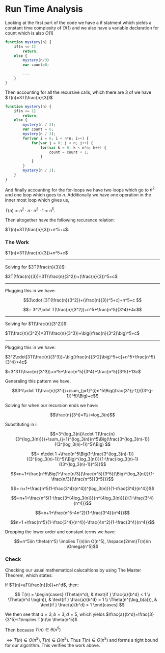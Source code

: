 # Run Time Analysis

Looking at the first part of the code we have a if statment which yields a constant time complexity of $O(1)$ and we also have a variable declaration for count which is also $O(1)$
```Javascript
function mystery(n) {
    if(n <= 1)
        return;
    else {
        mystery(n/3)
        var count=0;

        ...
    }
}


```

Then accounting for all the recursive calls, which there are 3 of we have $T(n)=3T(\frac{n}{3})$

```Javascript
function mystery(n) {
    if(n <= 1)
        return;
    else {
        mystery(n / 3);
        var count = 0;
        mystery(n / 3);
        for(var i = 0; i < n*n; i++) {
            for(var j = 0; j < n; j++) {
                for(var k = 0; k < n*n; k++) {
                    count = count + 1;
                }
            }
        }
        mystery(n / 3);
    }
}
```
And finally accounting for the for-loops we have two loops which go to $n^2$ and one loop which goes to $n$. Additionally we have one operation in the inner most loop which gives us,

$T(n)=n^2\cdot n\cdot n^2\cdot1=n^5$. 

Then altogether have the following recurance relation:

$T(n)=3T(\frac{n}{3})+n^5+c$.

### The Work
$T(n)=3T(\frac{n}{3})+n^5+c$

--------------------
Solving for $3T(\frac{n}{3})$:

$3T(\frac{n}{3})=3T(\frac{n}{3^2})+(\frac{n}{3})^5+c$

---
Plugging this in we have:

$$3\cdot [3T(\frac{n}{3^2})+(\frac{n}{3})^5+c]+n^5+c
  $$

$$= 3^2\cdot T(\frac{n}{3^2})+n^5+\frac{n^5}{3^4}+4c$$

---
Solving for $T(\frac{n}{3^2})$:

$T(\frac{n}{3^2})=3T(\frac{n}{3^3})+\big(\frac{n}{3^2}\big)^5+c$

---

Plugging this in we have:

$3^2\cdot[3T(\frac{n}{3^3})+\big(\frac{n}{3^2}\big)^5+c]+n^5+\frac{n^5}{3^4}+4c$

$=3^3T(\frac{n}{3^3})+n^5+\frac{n^5}{3^4}+\frac{n^5}{3^5}+13c$

Generaling this pattern we have,

$$3^i\cdot T(\frac{n}{3^i})+\sum_{j=1}^{i}n^5\Big(\frac{3^{j-1}}{(3^{j-1})^5}\Big)+c$$

Solving for when our recursion ends we have:

$$\frac{n}{3^i}=1\\
i=log_3(n)$$

Substituting in i:

$$=3^{log_3(n)}\cdot T(\frac{n}{3^{log_3(n)}})+\sum_{j=1}^{log_3(n)}n^5\Big(\frac{3^{log_3(n)-1}}{(3^{log_3(n)-1})^5}\Big) $$

$$= n\cdot 1 +\frac{n^5\Big(1-\frac{3^{log_3(n)-1}}{(3^{log_3(n)-1})^5}\Big)^{log_3(n)}}{1-\frac{log_3(n)-1}{(3^{log_3(n)-1})^5}}$$

$$=n+1+\frac{n^5\Big(1-\frac{n/3}{\frac{n^5}{3^5}}\Big)^{log_3(n)}}{1-\frac{n/3}{\frac{n^5}{3^5}}}$$

$$=
n+1+\frac{n^5(1-\frac{3^4}{n^4})^{log_3(n)}}{1-\frac{3^4}{n^4}}$$

$$=n+1+\frac{n^5(1-\frac{3^{4log_3(n)}}{n^{4log_3(n)}})}{1-\frac{3^4}{n^4}}$$

$$=n+1+\frac{n^5-4n^2}{1-\frac{3^4}{n^4}}$$

$$n+1 +\frac{n^5}{1-\frac{3^4}{n^4}}-\frac{4n^2}{1-\frac{3^4}{n^4}}$$

Dropping the lower order and constant terms we have:

$$=n^5\in \theta(n^5) \implies T(n)\in O(n^5), \hspace{2mm}T(n)\in \Omega(n^5)$$



### Check

Checking our usual mathematical calucaltions by using The Master Theorem, which states:

If $T(n)=aT(\frac{n}{b})+n^d$, then:

$$
T(n) =
\begin{cases} 
\Theta(n^d), & \text{if } \frac{a}{b^d} < 1 \\ 
\Theta(n^d \log(n)), & \text{if } \frac{a}{b^d} = 1 \\ 
\Theta(n^{\log_b(a)}), & \text{if } \frac{a}{b^d} > 1 
\end{cases}
$$

 

We then see that $a=3,b=3,d=5$, which yields $\frac{a}{b^d}=\frac{3}{3^5}<1\implies T(n)\in \theta(n^5)$.

Then because $T(n)\in \theta(n^5)$

$\Longleftrightarrow T(n)\in O(n^5),T(n)\in \Omega(n^5)$.
Thus $T(n)\in O(n^5)$ and forms a tight bound for our algorithm. This verifies the work above.
